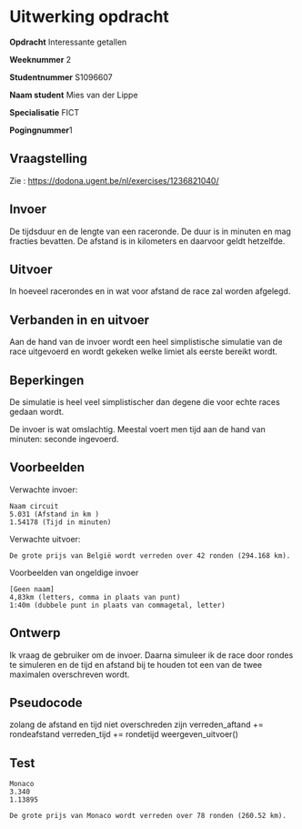 # Uitwerking opdracht
**Opdracht** Interessante getallen

**Weeknummer** 2

**Studentnummer** S1096607

**Naam student** Mies van der Lippe

**Specialisatie** FICT

**Pogingnummer**1

## Vraagstelling
Zie : https://dodona.ugent.be/nl/exercises/1236821040/

## Invoer
De tijdsduur en de lengte van een raceronde. De duur is in minuten en mag 
fracties bevatten. De afstand is in kilometers en daarvoor geldt hetzelfde.  

## Uitvoer
In hoeveel racerondes en in wat voor afstand de race zal worden afgelegd. 

## Verbanden in en uitvoer
Aan de hand van de invoer wordt een heel simplistische simulatie van de race 
uitgevoerd en wordt gekeken welke limiet als eerste bereikt wordt. 

## Beperkingen
De simulatie is heel veel simplistischer dan degene die voor echte races gedaan
wordt. 

De invoer is wat omslachtig. Meestal voert men tijd aan de hand van minuten:
seconde ingevoerd. 

## Voorbeelden
Verwachte invoer: 
```
Naam circuit
5.031 (Afstand in km )
1.54178 (Tijd in minuten) 
```
Verwachte uitvoer:
```
De grote prijs van België wordt verreden over 42 ronden (294.168 km).
```
Voorbeelden van ongeldige invoer
```
[Geen naam]
4,83km (letters, comma in plaats van punt)
1:40m (dubbele punt in plaats van commagetal, letter)
```
## Ontwerp
Ik vraag de gebruiker om de invoer. Daarna simuleer ik de race door rondes te 
simuleren en de tijd en afstand bij te houden tot een van de twee maximalen 
overschreven wordt. 

## Pseudocode
zolang de afstand en tijd niet overschreden zijn 
    verreden_aftand += rondeafstand
    verreden_tijd += rondetijd
weergeven_uitvoer()
## Test
```
Monaco
3.340
1.13895
```
```
De grote prijs van Monaco wordt verreden over 78 ronden (260.52 km).
```